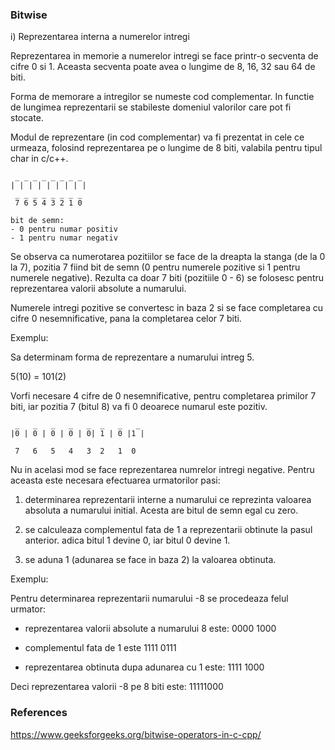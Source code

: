 ### Bitwise 

i) Reprezentarea interna a numerelor intregi

Reprezentarea in memorie a numerelor intregi se face printr-o secventa de cifre 0 si 1. Aceasta secventa poate avea o lungime de 8, 16, 32 sau 64 de biti.

Forma de memorare a intregilor se numeste cod complementar. In functie de lungimea reprezentarii se stabileste domeniul valorilor care pot fi stocate.

Modul de reprezentare (in cod complementar) va fi prezentat in cele ce urmeaza, folosind reprezentarea pe o lungime de 8 biti, valabila pentru tipul char 
in c/c++.
```
 _ _ _ _ _ _ _ _
| | | | | | | | |
 _ _ _ _ _ _ _ _ 
 7 6 5 4 3 2 1 0

bit de semn:
- 0 pentru numar positiv
- 1 pentru numar negativ
```

Se observa ca numerotarea pozitiilor se face de la dreapta la stanga (de la 0 la 7), pozitia 7 fiind bit de semn (0 pentru numerele pozitive si 1 pentru numerele negative). Rezulta ca doar 7 biti (pozitiile 0 - 6) se folosesc pentru reprezentarea valorii absolute a numarului. 

Numerele intregi pozitive se convertesc in baza 2 si se face completarea cu cifre 0 nesemnificative, pana la completarea celor 7 biti.

Exemplu:

Sa determinam forma de reprezentare a numarului intreg 5.

5(10) = 101(2)

Vorfi necesare 4 cifre de 0 nesemnificative, pentru completarea primilor 7 biti, iar pozitia 7 (bitul 8) va fi 0 deoarece numarul este pozitiv.

```
 _   _   _   _   _  _   _   _
|0 | 0 | 0 | 0 | 0| 1 | 0 |1 |
 
 7   6   5   4   3  2   1  0
```

Nu in acelasi mod se face reprezentarea numrelor intregi negative. Pentru aceasta este necesara efectuarea urmatorilor pasi:

1) determinarea reprezentarii interne a numarului ce reprezinta valoarea absoluta a numarului initial. Acesta are bitul de semn egal cu zero.

2) se calculeaza complementul fata de 1 a reprezentarii obtinute la pasul anterior. adica bitul 1 devine 0, iar bitul 0 devine 1.

3) se aduna 1 (adunarea se face in baza 2) la valoarea obtinuta.


Exemplu:

Pentru determinarea reprezentarii numarului -8 se procedeaza felul urmator:

- reprezentarea valorii absolute a numarului 8 este: 0000 1000

- complementul fata de 1 este 1111 0111
 
- reprezentarea obtinuta dupa adunarea cu 1 este: 1111 1000

 Deci reprezentarea valorii -8 pe 8 biti este: 11111000



### References

https://www.geeksforgeeks.org/bitwise-operators-in-c-cpp/
